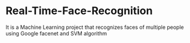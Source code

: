 # Real-Time-Face-Recognition
It is a Machine Learning project that recognizes faces of multiple people using Google facenet and SVM algorithm
